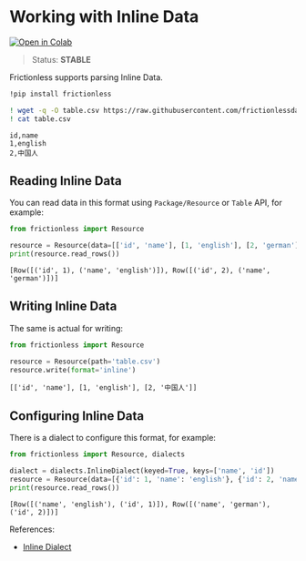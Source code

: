 # Working with Inline Data

[![Open in Colab](https://colab.research.google.com/assets/colab-badge.svg)](https://colab.research.google.com/drive/1bsOBn6rDDsZiGS1jCrZ2jskaEBG5wWIq)



> Status: **STABLE**

Frictionless supports parsing Inline Data.


```bash
!pip install frictionless
```


```bash
! wget -q -O table.csv https://raw.githubusercontent.com/frictionlessdata/frictionless-py/master/data/table.csv
! cat table.csv
```

    id,name
    1,english
    2,中国人


## Reading Inline Data


You can read data in this format using `Package/Resource` or `Table` API, for example:


```python
from frictionless import Resource

resource = Resource(data=[['id', 'name'], [1, 'english'], [2, 'german']])
print(resource.read_rows())
```

    [Row([('id', 1), ('name', 'english')]), Row([('id', 2), ('name', 'german')])]


## Writing Inline Data

The same is actual for writing:


```python
from frictionless import Resource

resource = Resource(path='table.csv')
resource.write(format='inline')
```




    [['id', 'name'], [1, 'english'], [2, '中国人']]



## Configuring Inline Data

There is a dialect to configure this format, for example:




```python
from frictionless import Resource, dialects

dialect = dialects.InlineDialect(keyed=True, keys=['name', 'id'])
resource = Resource(data=[{'id': 1, 'name': 'english'}, {'id': 2, 'name': 'german'}], dialect=dialect)
print(resource.read_rows())
```

    [Row([('name', 'english'), ('id', 1)]), Row([('name', 'german'), ('id', 2)])]


References:
- [Inline Dialect](https://frictionlessdata.io/tooling/python/formats-reference/#inline)